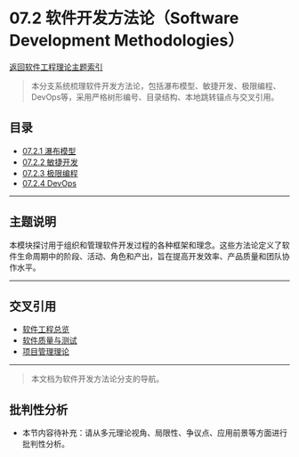 # 07.2 软件开发方法论（Software Development Methodologies）

[返回软件工程理论主题索引](README.md)

> 本分支系统梳理软件开发方法论，包括瀑布模型、敏捷开发、极限编程、DevOps等，采用严格树形编号、目录结构、本地跳转锚点与交叉引用。

## 目录

- [07.2.1 瀑布模型](07.2.1_Waterfall_Model.md)
- [07.2.2 敏捷开发](07.2.2_Agile_Development.md)
- [07.2.3 极限编程](07.2.3_Extreme_Programming.md)
- [07.2.4 DevOps](07.2.4_DevOps.md)

---

## 主题说明

本模块探讨用于组织和管理软件开发过程的各种框架和理念。这些方法论定义了软件生命周期中的阶段、活动、角色和产出，旨在提高开发效率、产品质量和团队协作水平。

---

## 交叉引用

- [软件工程总览](README.md)
- [软件质量与测试](README.md)
- [项目管理理论](./TODO.md)

---

> 本文档为软件开发方法论分支的导航。


## 批判性分析

- 本节内容待补充：请从多元理论视角、局限性、争议点、应用前景等方面进行批判性分析。
